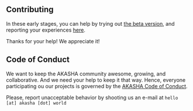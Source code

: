 ## Contributing

In these early stages, you can help by trying out [the beta version](https://beta.akasha.world/), and reporting your experiences [here](https://github.com/AkashaProject/dapp/issues).    

Thanks for your help! We appreciate it!

## Code of Conduct 

We want to keep the AKASHA community awesome, growing, and collaborative. And we need your help to keep it that way. Hence, everyone participating ou our projects is governed by the [AKASHA Code of Conduct](https://github.com/AkashaProject/PM/blob/master/handbook/code-of-conduct.md).   

Please, report unacceptable behavior by shooting us an e-mail at `hello [at] akasha [dot] world` 